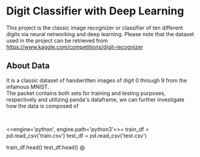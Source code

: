 # Digit Classifier with Deep Learning

This project is the classic image recognizer or classifier of ten different digits via neural networking and deep learning.
Please note that the dataset used in the project can be retrieved from <a href>https://www.kaggle.com/competitions/digit-recognizer

## About Data
<p>It is a classic dataset of handwritten images of digit 0 through 9 from the infamous MNIST.<br>
The packet contains both sets for training and testing purposes, respectively and utilizing panda's dataframe, we can further investigate how the data is composed of </p>
<br>
  
<<engine='python', engine.path='python3'>>=
train_df = pd.read_csv('train.csv')
test_df = pd.read_csv('test.csv')

train_df.head()
test_df.head()
@
